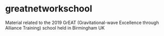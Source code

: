 # greatnetworkschool
Material related to the 2019 GrEAT (Gravitational-wave Excellence through Alliance Training) school held in Birmingham UK

